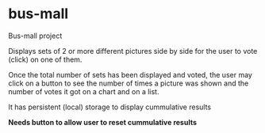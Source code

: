 # bus-mall
Bus-mall project

Displays sets of 2 or more different pictures side by side for the user to vote (click) on one of them.

Once the total number of sets has been displayed and voted, the user may click on a button to see the number of times a picture was shown and the number of votes it got on a chart and on a list.

It has persistent (local) storage to display cummulative results

**Needs button to allow user to reset cummulative results**